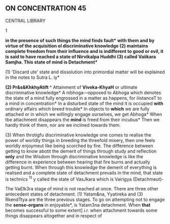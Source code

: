 ## ON CONCENTRATION **45**

CENTRAL LIBRARY

1

**in the presence of such things the mind finds fault\* with them and by virtue of the acquisition ol discriminative knowledge (2) maintains complete freedom from their influence and is indifferent to good or evil, it is said to have reached a state of Nirvikalpa Huddhi (3) called Vaiikara Samjha. This state of mind is Detachment\***

(1) 'Discard ute' state and dissolution into primordial matter will be explained in the notes to Sutra L. iy\*

**(2) Pr&s&KhkhyAtift ^** Attainment of **Viveka-KhyaH** or ultimate discriminative knowledge\* A nibhoga—opposed to Abhoga which denotes the state of a mind fully engrossed in a matter as happens, for iiistanceT to a mind in concentration\* In a disturbed state of the mind it is occupied **with** ordinary affairs which breed trouble\* In objects to **which** we are fully attached or in which we willingly engage ourselves, we get Abhoga\* When tbe attachment disappears the **mind** is freed from their incubus\* Then we hardly think of them, nor are we inclined towards them.

(3) When throtigfu discriminative knowledge one comes to realise the power of worldly things in breeding the threefold misery, then one feels worldly enjoymeut like being scorched by fire. The difference between getting to know abotit the demerit of things through study and reflection **only** and the Wisdom through discriminative knowledge is like the difference in experience between hearing that fire burns and actually getting burnt. When through this knowledge the demerit of everything is realised and a complete state of detachment prevails in the mind, that state is technics <sup>11</sup> y called the state of VasJkara which is Vairigya (Detachmeut)-

The Va£Ik3ra stage of mind is not reached at once. There are three other antecedent states of detachment. (1) Yatam&na, Yyatireka and (3) RkendTtya are the three previous stages. To go on attempting not to engage the **sense-organs** in enjoyable\*, is Yatam3na detachment. When **that** becomes successful to some extent] *i.r.* when attachment towards some things disappears altogether and in respect of